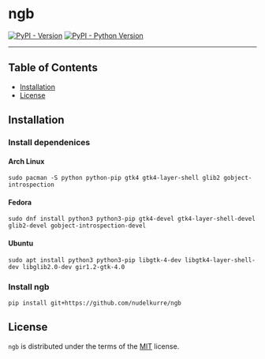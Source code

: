 # ngb

[![PyPI - Version](https://img.shields.io/pypi/v/ngb.svg)](https://pypi.org/project/ngb)
[![PyPI - Python Version](https://img.shields.io/pypi/pyversions/ngb.svg)](https://pypi.org/project/ngb)

-----

## Table of Contents

- [Installation](#installation)
- [License](#license)

## Installation

### Install dependenices

#### Arch Linux
```console
sudo pacman -S python python-pip gtk4 gtk4-layer-shell glib2 gobject-introspection
```
#### Fedora
```console
sudo dnf install python3 python3-pip gtk4-devel gtk4-layer-shell-devel glib2-devel gobject-introspection-devel
```
#### Ubuntu
```console
sudo apt install python3 python3-pip libgtk-4-dev libgtk4-layer-shell-dev libglib2.0-dev gir1.2-gtk-4.0
```

### Install ngb

```console
pip install git+https://github.com/nudelkurre/ngb
```

## License

`ngb` is distributed under the terms of the [MIT](https://spdx.org/licenses/MIT.html) license.
